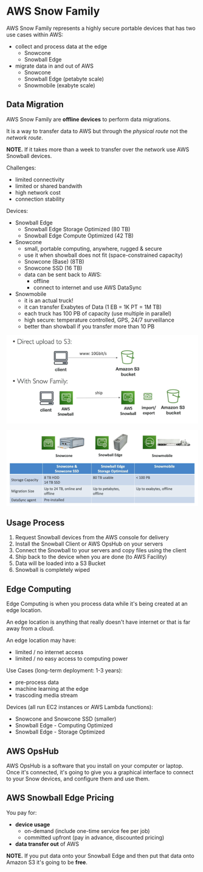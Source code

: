 # AWS Snow Family

AWS Snow Family represents a highly secure portable devices that has two use cases within AWS:
- collect and process data at the edge
    - Snowcone
    - Snowball Edge 
- migrate data in and out of AWS
    - Snowcone
    - Snowball Edge (petabyte scale)
    - Snowmobile (exabyte scale)

## Data Migration

AWS Snow Family are **offline devices** to perform data migrations.

It is a way to transfer data to AWS but through the *physical route* not the *network route*.

**NOTE.** If it takes more than a week to transfer over the network use AWS Snowball devices.

Challenges:
- limited connectivity
- limited or shared bandwith
- high network cost
- connection stability

Devices:
- Snowball Edge
    - Snowball Edge Storage Optimized (80 TB)
    - Snowball Edge Compute Optimized (42 TB)
- Snowcone
    - small, portable computing, anywhere, rugged & secure
    - use it when showball does not fit (space-constrained capacity)
    - Snowcone (Base) (8TB)
    - Snowcone SSD (16 TB)
    - data can be sent back to AWS:
        - offline
        - connect to internet and use AWS DataSync
- Snowmobile
    - it is an actual truck!
    - it can transfer Exabytes of Data (1 EB = 1K PT = 1M TB)
    - each truck has 100 PB of capacity (use multiple in parallel)
    - high secure: temperature controlled, GPS, 24/7 surveillance
    - better than showball if you transfer more than 10 PB

![Data Migration with AWS Snow Family](../../images/s3/snow_family_data_migration.png)

![AWS Snow Family Devices for Data Migration](../../images/s3/snow_family_data_migration_devices.png)

## Usage Process

1. Request Snowball devices from the AWS console for delivery
2. Install the Snowball Client or AWS OpsHub on your servers
3. Connect the Snowball to your servers and copy files using the client
4. Ship back to the device when you are done (to AWS Facility)
5. Data will be loaded into a S3 Bucket
6. Snowball is completely wiped

## Edge Computing

Edge Computing is when you process data while it's being created at an edge location. 

An edge location is anything that really doesn't have internet or that is far away from a cloud.

An edge location may have:
- limited / no internet access
- limited / no easy access to computing power

Use Cases (long-term deployment: 1-3 years):
- pre-process data
- machine learning at the edge
- trascoding media stream

Devices (all run EC2 instances or AWS Lambda functions):
- Snowcone and Snowcone SSD (smaller)
- Snowball Edge - Computing Optimized
- Snowball Edge - Storage Optimized

## AWS OpsHub

AWS OpsHub is a software that you install on your computer or laptop. Once it's connected, it's going to give you a graphical interface to connect to your Snow devices, and configure them and use them.

## AWS Snowball Edge Pricing

You pay for:
- **device usage**
    - on-demand (include one-time service fee per job)
    - committed  upfront (pay in advance, discounted pricing)
- **data transfer out** of AWS

**NOTE.** If you put data onto your Snowball Edge and then put that data onto Amazon S3 it's going to be **free**.



